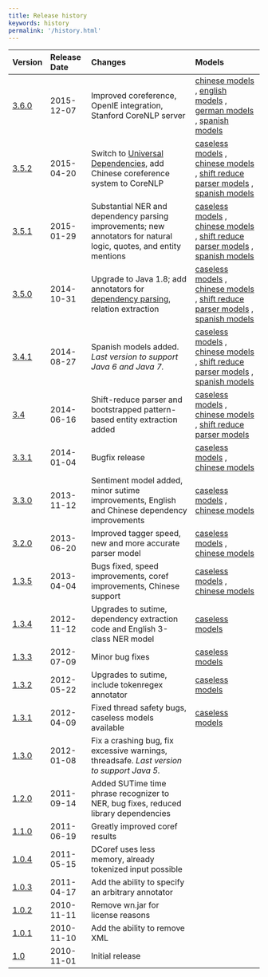 ```yaml
---
title: Release history
keywords: history
permalink: '/history.html'
---
```


| Version | Release Date | Changes | Models |
| :--- | :--- | :--- | :--- | 
| [3.6.0](http://nlp.stanford.edu/software/stanford-corenlp-full-2015-04-20.zip) | 2015-12-07 | Improved coreference, OpenIE integration, Stanford CoreNLP server | [chinese models](http://nlp.stanford.edu/software/stanford-chinese-corenlp-2015-10-14-models.jar) , [english models](http://nlp.stanford.edu/software/stanford-english-corenlp-2015-11-21-models.jar) , [german models](http://nlp.stanford.edu/software/stanford-english-corenlp-2015-11-21-models.jar) , [spanish models](http://nlp.stanford.edu/software/stanford-spanish-corenlp-2015-10-14-models.jar) | 
| [3.5.2](http://nlp.stanford.edu/software/stanford-corenlp-full-2015-04-20.zip) | 2015-04-20 | Switch to [Universal Dependencies](http://nlp.stanford.edu/software/stanford-dependencies.shtml#universal), add Chinese coreference system to CoreNLP | [caseless models](http://nlp.stanford.edu/software/stanford-corenlp-caseless-2015-04-20-models.jar) , [chinese models](http://nlp.stanford.edu/software/stanford-chinese-corenlp-2015-04-20-models.jar) , [shift reduce parser models](http://nlp.stanford.edu/software/stanford-srparser-2014-10-23-models.jar) , [spanish models](http://nlp.stanford.edu/software/stanford-spanish-corenlp-2015-01-08-models.jar) |
| [3.5.1](http://nlp.stanford.edu/software/stanford-corenlp-full-2015-01-29.zip) | 2015-01-29 | Substantial NER and dependency parsing improvements; new annotators for natural logic, quotes, and entity mentions | [caseless models](http://nlp.stanford.edu/software/stanford-corenlp-caseless-2014-02-25-models.jar) , [chinese models](http://nlp.stanford.edu/software/stanford-chinese-corenlp-2015-01-30-models.jar) , [shift reduce parser models](http://nlp.stanford.edu/software/stanford-srparser-2014-10-23-models.jar) , [spanish models](http://nlp.stanford.edu/software/stanford-spanish-corenlp-2015-01-08-models.jar) |
| [3.5.0](http://nlp.stanford.edu/software/stanford-corenlp-full-2014-10-31.zip) | 2014-10-31 | Upgrade to Java 1.8; add annotators for [dependency parsing](nndep.shtml), relation extraction | [caseless models](http://nlp.stanford.edu/software/stanford-corenlp-caseless-2014-02-25-models.jar) , [chinese models](http://nlp.stanford.edu/software/stanford-chinese-corenlp-2014-10-23-models.jar) , [shift reduce parser models](http://nlp.stanford.edu/software/stanford-srparser-2014-10-23-models.jar) , [spanish models](http://nlp.stanford.edu/software/stanford-spanish-corenlp-2014-10-23-models.jar) |
| [3.4.1](http://nlp.stanford.edu/software/stanford-corenlp-full-2014-08-27.zip) | 2014-08-27 | Spanish models added. _Last version to support Java 6 and Java 7._ | [caseless models](http://nlp.stanford.edu/software/stanford-corenlp-caseless-2014-02-25-models.jar) , [chinese models](http://nlp.stanford.edu/software/stanford-chinese-corenlp-2014-02-24-models.jar) , [shift reduce parser models](http://nlp.stanford.edu/software/stanford-srparser-2014-08-28-models.jar) , [spanish models](http://nlp.stanford.edu/software/stanford-spanish-corenlp-2014-08-26-models.jar) |
| [3.4](http://nlp.stanford.edu/software/stanford-corenlp-full-2014-06-16.zip) | 2014-06-16 | Shift-reduce parser and bootstrapped pattern-based entity extraction added | [caseless models](http://nlp.stanford.edu/software/stanford-corenlp-caseless-2014-02-25-models.jar) , [chinese models](http://nlp.stanford.edu/software/stanford-chinese-corenlp-2014-02-24-models.jar) , [shift reduce parser models](http://nlp.stanford.edu/software/stanford-srparser-2014-07-01-models.jar) |
| [3.3.1](http://nlp.stanford.edu/software/stanford-corenlp-full-2014-01-04.zip) | 2014-01-04 | Bugfix release | [caseless models](http://nlp.stanford.edu/software/stanford-corenlp-caseless-2013-11-12-models.jar) , [chinese models](http://nlp.stanford.edu/software/stanford-chinese-corenlp-2013-11-12-models.jar) |
| [3.3.0](http://nlp.stanford.edu/software/stanford-corenlp-full-2013-11-12.zip) | 2013-11-12 | Sentiment model added, minor sutime improvements, English and Chinese dependency improvements | [caseless models](http://nlp.stanford.edu/software/stanford-corenlp-caseless-2013-11-12-models.jar) , [chinese models](http://nlp.stanford.edu/software/stanford-chinese-corenlp-2013-11-12-models.jar) |
| [3.2.0](http://nlp.stanford.edu/software/stanford-corenlp-full-2013-06-20.zip) | 2013-06-20 | Improved tagger speed, new and more accurate parser model | [caseless models](http://nlp.stanford.edu/software/stanford-corenlp-caseless-2013-06-07-models.jar) , [chinese models](http://nlp.stanford.edu/software/stanford-chinese-corenlp-2013-06-07-models.jar) |
| [1.3.5](http://nlp.stanford.edu/software/stanford-corenlp-full-2013-04-04.zip) | 2013-04-04 | Bugs fixed, speed improvements, coref improvements, Chinese support | [caseless models](http://nlp.stanford.edu/software/stanford-corenlp-caseless-2013-03-18-models.jar) , [chinese models](http://nlp.stanford.edu/software/stanford-chinese-corenlp-2013-04-08-models.jar) |
| [1.3.4](http://nlp.stanford.edu/software/stanford-corenlp-full-2012-11-12.zip) | 2012-11-12 | Upgrades to sutime, dependency extraction code and English 3-class NER model | [caseless models](http://nlp.stanford.edu/software/stanford-corenlp-caseless-2012-11-09-models.jar) |
| [1.3.3](http://nlp.stanford.edu/software/stanford-corenlp-2012-07-09.tgz) | 2012-07-09 | Minor bug fixes | [caseless models](http://nlp.stanford.edu/software/stanford-corenlp-caseless-2012-07-04-models.jar) |
| [1.3.2](http://nlp.stanford.edu/software/stanford-corenlp-2012-05-22.tgz) | 2012-05-22 | Upgrades to sutime, include tokenregex annotator | [caseless models](http://nlp.stanford.edu/software/stanford-corenlp-caseless-2012-05-22-models.jar) |
| [1.3.1](http://nlp.stanford.edu/software/stanford-corenlp-2012-04-09.tgz) | 2012-04-09 | Fixed thread safety bugs, caseless models available | [caseless models](http://nlp.stanford.edu/software/stanford-corenlp-caseless-2012-04-09-models.jar) |
| [1.3.0](http://nlp.stanford.edu/software/stanford-corenlp-2012-01-08.tgz) | 2012-01-08 | Fix a crashing bug, fix excessive warnings, threadsafe. _Last version to support Java 5._ |
| [1.2.0](http://nlp.stanford.edu/software/stanford-corenlp-2011-09-14.tgz) | 2011-09-14 | Added SUTime time phrase recognizer to NER, bug fixes, reduced library dependencies |
| [1.1.0](http://nlp.stanford.edu/software/stanford-corenlp-v1.1.0.tgz) | 2011-06-19 | Greatly improved coref results |
| [1.0.4](http://nlp.stanford.edu/software/stanford-corenlp-v1.0.4.tgz) | 2011-05-15 | DCoref uses less memory, already tokenized input possible |
| [1.0.3](http://nlp.stanford.edu/software/stanford-corenlp-v1.0.3.tgz) | 2011-04-17 | Add the ability to specify an arbitrary annotator |
| [1.0.2](http://nlp.stanford.edu/software/stanford-corenlp-v1.0.2.tgz) | 2010-11-11 | Remove wn.jar for license reasons |
| [1.0.1](http://nlp.stanford.edu/software/stanford-corenlp-v1.0.1.tgz) | 2010-11-10 | Add the ability to remove XML |
| [1.0](http://nlp.stanford.edu/software/stanford-corenlp-v1.0.tar.gz) | 2010-11-01 | Initial release |
